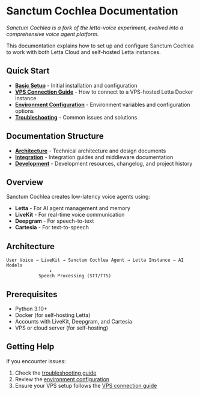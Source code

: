 # Sanctum Cochlea Documentation

*Sanctum Cochlea is a fork of the letta-voice experiment, evolved into a comprehensive voice agent platform.*

This documentation explains how to set up and configure Sanctum Cochlea to work with both Letta Cloud and self-hosted Letta instances.

## Quick Start

- **[Basic Setup](setup.md)** - Initial installation and configuration
- **[VPS Connection Guide](vps-connection.md)** - How to connect to a VPS-hosted Letta Docker instance
- **[Environment Configuration](environment.md)** - Environment variables and configuration options
- **[Troubleshooting](troubleshooting.md)** - Common issues and solutions

## Documentation Structure

- **[Architecture](architecture/)** - Technical architecture and design documents
- **[Integration](integration/)** - Integration guides and middleware documentation
- **[Development](development/)** - Development resources, changelog, and project history

## Overview

Sanctum Cochlea creates low-latency voice agents using:
- **Letta** - For AI agent management and memory
- **LiveKit** - For real-time voice communication
- **Deepgram** - For speech-to-text
- **Cartesia** - For text-to-speech

## Architecture

```
User Voice → LiveKit → Sanctum Cochlea Agent → Letta Instance → AI Models
                ↓
            Speech Processing (STT/TTS)
```

## Prerequisites

- Python 3.10+
- Docker (for self-hosting Letta)
- Accounts with LiveKit, Deepgram, and Cartesia
- VPS or cloud server (for self-hosting)

## Getting Help

If you encounter issues:
1. Check the [troubleshooting guide](troubleshooting.md)
2. Review the [environment configuration](environment.md)
3. Ensure your VPS setup follows the [VPS connection guide](vps-connection.md) 
